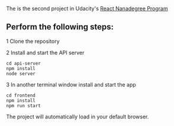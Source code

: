 The is the second project in Udacity's [React Nanadegree Program](https://www.udacity.com/course/react-nanodegree--nd019)

## Perform the following steps:

1 Clone the repository


2 Install and start the API server
```
cd api-server
npm install
node server
```
3 In another terminal window install and start the app
```
cd frontend
npm install
npm run start
```

The project will automatically load in your default browser.
